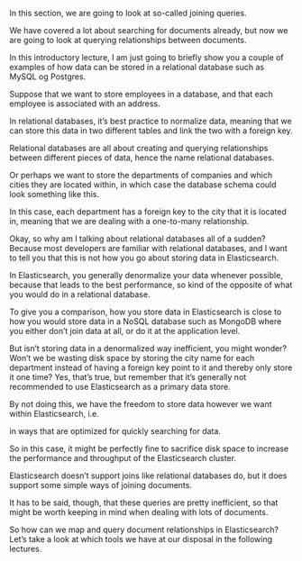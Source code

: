 In this section, we are going to look at so-called joining queries.

We have covered a lot about searching for documents already, but now we are going to look at querying relationships between documents.

In this introductory lecture, I am just going to briefly show you a couple of examples of how data can be stored in a relational database such as MySQL og Postgres.

Suppose that we want to store employees in a database, and that each employee is associated with an address.

In relational databases, it’s best practice to normalize data, meaning that we can store this data in two different tables and link the two with a foreign key.

Relational databases are all about creating and querying relationships between different pieces of data, hence the name relational databases.

Or perhaps we want to store the departments of companies and which cities they are located within, in which case the database schema could look something like this.

In this case, each department has a foreign key to the city that it is located in, meaning that we are dealing with a one-to-many relationship.

Okay, so why am I talking about relational databases all of a sudden? Because most developers are familiar with relational databases, and I want to tell you that this is not how you go about storing data in Elasticsearch.

In Elasticsearch, you generally denormalize your data whenever possible, because that leads to the best performance, so kind of the opposite of what you would do in a relational database.

To give you a comparison, how you store data in Elasticsearch is close to how you would store data in a NoSQL database such as MongoDB where you either don’t join data at all, or do it at the application level.

But isn’t storing data in a denormalized way inefficient, you might wonder? Won’t we be wasting disk space by storing the city name for each department instead of having a foreign key point to it and thereby only store it one time? Yes, that’s true, but remember that it’s generally not recommended to use Elasticsearch as a primary data store.

By not doing this, we have the freedom to store data however we want within Elasticsearch, i.e.

in ways that are optimized for quickly searching for data.

So in this case, it might be perfectly fine to sacrifice disk space to increase the performance and throughput of the Elasticsearch cluster.

Elasticsearch doesn’t support joins like relational databases do, but it does support some simple ways of joining documents.

It has to be said, though, that these queries are pretty inefficient, so that might be worth keeping in mind when dealing with lots of documents.

So how can we map and query document relationships in Elasticsearch? Let’s take a look at which tools we have at our disposal in the following lectures.

